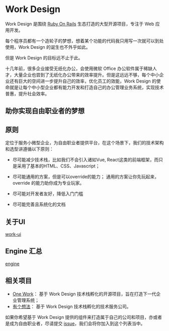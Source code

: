 # Work Design

Work Design 是围绕 [Ruby On Rails](https://github.com/rails/rails) 生态打造的大型开源项目，专注于 Web 应用开发。

每个程序员都有一个造轮子的梦想，想着某个功能的代码我只用写一次就可以到处使用，Work Design 的诞生也不外乎如此。

但是 Work Design 的目标远不止于此。

十几年前，很多企业接受无纸化办公，会使用微软 Office 办公软件属于稀缺人才，大量企业也尝到了无纸化办公带来的效率提升。但是这远远不够，每个中小企业还有巨大的空间进一步提升自己的效率，优化员工的效能，Work Design 的使命就是让每个中小型企业都有能力开发和打造自己的办公管理业务系统，实现技术普惠，提升社会效率。 

## 助你实现自由职业者的梦想

## 原则
定位于服务小微型企业，为自由职业者提供平台，在这个场景下，我们的技术架构和选型讲遵循以下原则：

* 尽可能减少技术栈，比如我们不会引入诸如Vue, React这类的前端框架，而只是采用了基本的HTML、CSS、Javascript；

* 尽可能通用的方案，但是可以override的能力；
通用的方案让你先玩起来，override 的能力助你成为专业玩家。

* 尽可能对开发者友好，降低入门门槛

* 尽可能完善且系统化的文档


## 关于UI
[work-ui](https://github.com/work-design/work-ui)

## Engine 汇总
[engine](https://github.com/work-design/engine)

## 相关项目
* [One Work](https://github.com/one-work/one.work)： 基于 Work Design 技术栈孵化的开源项目，旨在打造下一代企业管理系统；
* [有个想法](https://github.com/yougexiangfa)： 基于 Work Design 技术栈孵化的技术服务公司。

如果你希望基于 Work Design 提供的组件来打造属于自己的公司和项目，亦或者是成为自由职业者，尽请提交 [issue](https://github.com/work-design/work.design/issues)，我们会将你加入到这个列表当中。